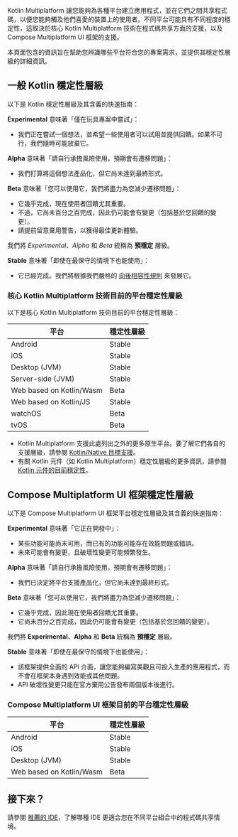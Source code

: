 [//]: # (title: 支援平台的穩定性)

Kotlin Multiplatform 讓您能夠為各種平台建立應用程式，並在它們之間共享程式碼，以便您能夠觸及他們喜愛的裝置上的使用者。不同平台可能具有不同程度的穩定性，這取決於核心 Kotlin Multiplatform 技術在程式碼共享方面的支援，以及 Compose Multiplatform UI 框架的支援。

本頁面包含的資訊旨在幫助您辨識哪些平台符合您的專案需求，並提供其穩定性層級的詳細資訊。

## 一般 Kotlin 穩定性層級

以下是 Kotlin 穩定性層級及其含義的快速指南：

**Experimental** 意味著「僅在玩具專案中嘗試」：

*   我們正在嘗試一個想法，並希望一些使用者可以試用並提供回饋。如果不可行，我們隨時可能放棄它。

**Alpha** 意味著「請自行承擔風險使用，預期會有遷移問題」：

*   我們打算將這個想法產品化，但它尚未達到最終形式。

**Beta** 意味著「您可以使用它，我們將盡力為您減少遷移問題」：

*   它幾乎完成，現在使用者回饋尤其重要。
*   不過，它尚未百分之百完成，因此仍可能會有變更（包括基於您回饋的變更）。
*   請提前留意棄用警告，以獲得最佳更新體驗。

我們將 _Experimental_、_Alpha_ 和 _Beta_ 統稱為 **預穩定** 層級。

**Stable** 意味著「即使在最保守的情境下也能使用」：

*   它已經完成。我們將根據我們嚴格的 [向後相容性規則](https://kotlinfoundation.org/language-committee-guidelines/) 來發展它。

### 核心 Kotlin Multiplatform 技術目前的平台穩定性層級

以下是核心 Kotlin Multiplatform 技術目前的平台穩定性層級：

| 平台                     | 穩定性層級 |
| ------------------------ | ---------- |
| Android                  | Stable     |
| iOS                      | Stable     |
| Desktop (JVM)            | Stable     |
| Server-side (JVM)        | Stable     |
| Web based on Kotlin/Wasm | Beta       |
| Web based on Kotlin/JS   | Stable     |
| watchOS                  | Beta       |
| tvOS                     | Beta       |

*   Kotlin Multiplatform 支援此處列出之外的更多原生平台。要了解它們各自的支援層級，請參閱 [Kotlin/Native 目標支援](https://kotlinlang.org/docs/native-target-support.html)。
*   有關 Kotlin 元件（如 Kotlin Multiplatform）穩定性層級的更多資訊，請參閱 [Kotlin 元件的目前穩定性](https://kotlinlang.org/docs/components-stability.html#current-stability-of-kotlin-components)。

## Compose Multiplatform UI 框架穩定性層級

以下是 Compose Multiplatform UI 框架平台穩定性層級及其含義的快速指南：

**Experimental** 意味著「它正在開發中」：

*   某些功能可能尚未可用，而已有的功能可能存在效能問題或錯誤。
*   未來可能會有變更，且破壞性變更可能頻繁發生。

**Alpha** 意味著「請自行承擔風險使用，預期會有遷移問題」：

*   我們已決定將平台支援產品化，但它尚未達到最終形式。

**Beta** 意味著「您可以使用它，我們將盡力為您減少遷移問題」：

*   它幾乎完成，因此現在使用者回饋尤其重要。
*   它尚未百分之百完成，因此仍可能會有變更（包括基於您回饋的變更）。

我們將 **Experimental**、**Alpha** 和 **Beta** 統稱為 **預穩定** 層級。

**Stable** 意味著「即使在最保守的情境下也能使用」：

*   該框架提供全面的 API 介面，讓您能夠編寫美觀且可投入生產的應用程式，而不會在框架本身遇到效能或其他問題。
*   API 破壞性變更只能在官方棄用公告發布兩個版本後進行。

### Compose Multiplatform UI 框架目前的平台穩定性層級

| 平台                     | 穩定性層級 |
| ------------------------ | ---------- |
| Android                  | Stable     |
| iOS                      | Stable     |
| Desktop (JVM)            | Stable     |
| Web based on Kotlin/Wasm | Beta       |

## 接下來？

請參閱 [推薦的 IDE](recommended-ides.md)，了解哪種 IDE 更適合您在不同平台組合中的程式碼共享情境。